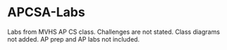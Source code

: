 # APCSA-Labs
Labs from MVHS AP CS class. Challenges are not stated. Class diagrams not added. AP prep and AP labs not included.
